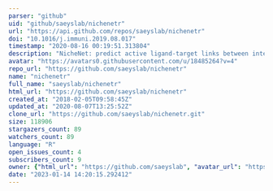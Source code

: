 ```yaml
---
parser: "github"
uid: "github/saeyslab/nichenetr"
url: "https://api.github.com/repos/saeyslab/nichenetr"
doi: "10.1016/j.immuni.2019.08.017"
timestamp: "2020-08-16 00:19:51.313804"
description: "NicheNet: predict active ligand-target links between interacting cells"
avatar: "https://avatars0.githubusercontent.com/u/18485264?v=4"
repo_url: "https://github.com/saeyslab/nichenetr"
name: "nichenetr"
full_name: "saeyslab/nichenetr"
html_url: "https://github.com/saeyslab/nichenetr"
created_at: "2018-02-05T09:58:45Z"
updated_at: "2020-08-07T13:25:52Z"
clone_url: "https://github.com/saeyslab/nichenetr.git"
size: 118906
stargazers_count: 89
watchers_count: 89
language: "R"
open_issues_count: 4
subscribers_count: 9
owner: {"html_url": "https://github.com/saeyslab", "avatar_url": "https://avatars0.githubusercontent.com/u/18485264?v=4", "login": "saeyslab", "type": "Organization"}
date: "2023-01-14 14:20:15.292412"
---
```

